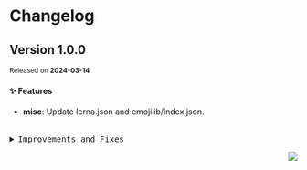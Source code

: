 <a name="readme-top"></a>

# Changelog

## Version 1.0.0

<sup>Released on **2024-03-14**</sup>

#### ✨ Features

- **misc**: Update lerna.json and emojilib/index.json.

<br/>

<details>
<summary><kbd>Improvements and Fixes</kbd></summary>

#### What's improved

- **misc**: Update lerna.json and emojilib/index.json ([4da338b](https://github.com/arietta-studio/arietta-assets/commit/4da338b))

</details>

<div align="right">

[![](https://img.shields.io/badge/-BACK_TO_TOP-151515?style=flat-square)](#readme-top)

</div>

